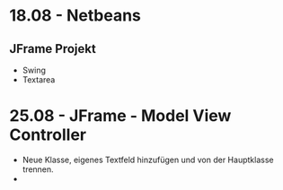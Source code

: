 # 18.08 - Netbeans

## JFrame Projekt

- Swing
- Textarea

# 25.08 - JFrame - Model View Controller
- Neue Klasse, eigenes Textfeld hinzufügen und von der Hauptklasse trennen.
- 